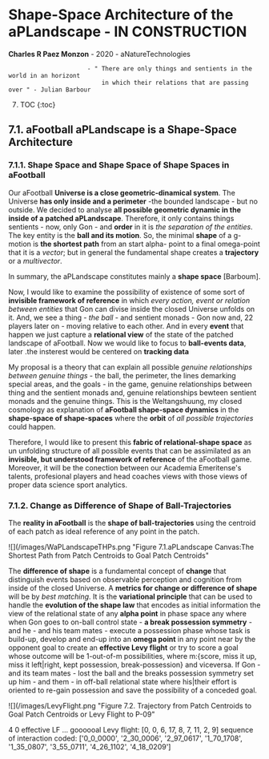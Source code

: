 # Shape-Space Architecture of the aPLandscape - IN CONSTRUCTION
**Charles R Paez Monzon** - 2020 - aNatureTechnologies

                          - " There are only things and sentients in the world in an horizont
                              in which their relations that are passing over " - Julian Barbour
                              
7. TOC
{:toc}

## 7.1. aFootball aPLandscape is a Shape-Space Architecture
### 7.1.1. Shape Space and Shape Space of Shape Spaces in aFootball
Our aFootball **Universe is a close geometric-dinamical system**. The Universe **has only inside and a perimeter** -the bounded
landscape - but no outside. We decided to analyse **all possible geometric dynamic in the inside of a patched aPLandscape**. 
Therefore, it only contains things sentients - now, only Gon - and **order** in it is _the separation of the entities_. The key
entity is the **ball and its motion**. So, the minimal **shape** of a g-motion is **the shortest path** from an start alpha-
point to a final omega-point that it is a _vector_; but in general the fundamental shape creates a **trajectory** or a 
_multivector_. 

In summary, the aPLandscape constitutes mainly a **shape space** [Barboum]. 

Now, I would like to examine the possibility of existence of some sort of **invisible framework of reference** in which _every 
action, event or relation between entities_ that Gon can divise inside the closed Universe unfolds on it. And, we see a thing -
_the ball_ - and sentient monads - Gon now and, 22 players later on  - moving relative to each other. And in every **event** 
that happen we just capture a **relational view** of the state of the patched landscape of aFootball. Now we would like to 
focus to **ball-events data**, later .the insterest would be centered on **tracking data**

My proposal is a theory that can explain all possible _genuine relationships between genuine things_ - the ball, the perimeter, the lines demarking
special areas, and the goals - in the game, genuine relationships between thing and the sentient monads and, genuine 
relationships bewteen sentient monads and the genuine things. This is the Weltangshuung, my closed cosmology as explanation of 
**aFootball shape-space dynamics** in the **shape-space of shape-spaces** where the **orbit** of *all possible trajectories* 
could happen.

Therefore, I would like to present this **fabric of relational-shape space** as un unfolding structure of all possible events 
that can be assimilated as an **invisible, but understood framework of reference** of the aFootball game. Moreover, it will be 
the conection between our Academia Emeritense's talents, profesional players and head coaches views with those views of proper 
data science sport analytics.

### 7.1.2. Change as Difference of Shape of Ball-Trajectories

The **reality in aFootball** is the **shape of ball-trajectories** using the centroid of each patch as ideal reference of any 
point in the patch.

![](/images/WaPLandscapeTHPs.png "Figure 7.1.aPLandscape Canvas:The Shortest Path from Patch Centroids to Goal Patch Centroids"

The **difference of shape** is a fundamental concept of **change** that distinguish events based on observable perception and 
cognition from inside of the closed Universe.  A **metrics for change or difference of shape** will be by *best matching*. It 
is the **variational principle** that can be used to handle the **evolution of the shape law** that encodes as initial 
information the view of the relational state of any **alpha point** in phase space any where when Gon goes to on-ball control 
state - **a break possession symmetry** -  and he - and his team mates - execute a possession phase whose task is build-up, 
develop and end-up into an **omega point** in any point near by the opponent goal to create an **effective Levy flight** or
try to score a goal whose outcome will be 1-out-of-m possibilities, where m:{score, miss it up, miss it left|right, kept
possession, break-possession} and viceversa. If Gon - and its team mates - lost the ball and the breaks possession symmetry 
set up him - and them - in off-ball relational state where his|their effort is oriented to re-gain possession and save the
possibility of a conceded goal.

![](/images/LevyFlight.png "Figure 7.2. Trajectory from Patch Centroids to Goal Patch Centroids or Levy Flight to P-09"

4 0
effective LF ... goooooal
Levy flight:  [0, 0, 6, 17, 8, 7, 11, 2, 9]
sequence of interaction coded: 
['0_0_0000', '2_30_0006', '2_97_0617', '1_70_1708', '1_35_0807', '3_55_0711', '4_26_1102', '4_18_0209']
